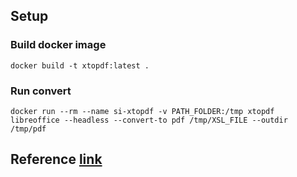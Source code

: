 ## Setup
### Build docker image
`docker build -t xtopdf:latest .`
### Run convert
`docker run --rm --name si-xtopdf -v PATH_FOLDER:/tmp xtopdf libreoffice --headless --convert-to pdf /tmp/XSL_FILE --outdir /tmp/pdf`

## Reference [link](https://michalzalecki.com/converting-docx-to-pdf-using-python/)